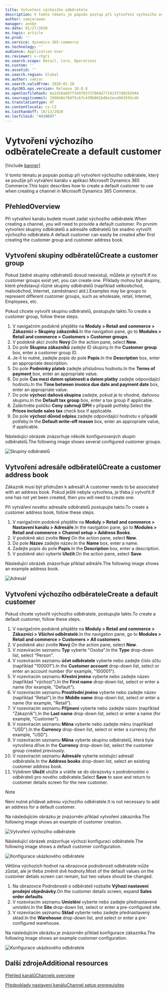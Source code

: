 ```yaml
---
title: Vytvoření výchozího odběratele
description: V tomto tématu je popsán postup při vytvoření výchozího odběratele, který se použije při vytváření kanálu v aplikaci Microsoft Dynamics 365 Commerce.
author: samjarawan
manager: annbe
ms.date: 01/27/2020
ms.topic: article
ms.prod: ''
ms.service: dynamics-365-commerce
ms.technology: ''
audience: Application User
ms.reviewer: v-chgri
ms.search.scope: Retail, Core, Operations
ms.custom: ''
ms.assetid: ''
ms.search.region: Global
ms.author: samjar
ms.search.validFrom: 2020-01-20
ms.dyn365.ops.version: Release 10.0.8
ms.openlocfilehash: ba1d10a897f349703737068d772423f7d0292944
ms.sourcegitcommit: 199848e78df5cb7c439b001bdbe1ece963593cdb
ms.translationtype: HT
ms.contentlocale: cs-CZ
ms.lasthandoff: 10/13/2020
ms.locfileid: "4410697"
---
```

# <a name="create-a-default-customer"></a><span data-ttu-id="2935c-103">Vytvoření výchozího odběratele</span><span class="sxs-lookup"><span data-stu-id="2935c-103">Create a default customer</span></span>


[!include [banner](includes/banner.md)]

<span data-ttu-id="2935c-104">V tomto tématu je popsán postup při vytvoření výchozího odběratele, který se použije při vytváření kanálu v aplikaci Microsoft Dynamics 365 Commerce.</span><span class="sxs-lookup"><span data-stu-id="2935c-104">This topic describes how to create a default customer to use when creating a channel in Microsoft Dynamics 365 Commerce.</span></span>

## <a name="overview"></a><span data-ttu-id="2935c-105">Přehled</span><span class="sxs-lookup"><span data-stu-id="2935c-105">Overview</span></span>

<span data-ttu-id="2935c-106">Při vytváření kanálu budete muset zadat výchozího odběratele.</span><span class="sxs-lookup"><span data-stu-id="2935c-106">When creating a channel, you will need to provide a default customer.</span></span> <span data-ttu-id="2935c-107">Po prvním vytvoření skupiny odběratelů a adresáře odběratelů lze snadno vytvořit výchozího odběratele.</span><span class="sxs-lookup"><span data-stu-id="2935c-107">A default customer can easily be created after first creating the customer group and customer address book.</span></span>

## <a name="create-a-customer-group"></a><span data-ttu-id="2935c-108">Vytvoření skupiny odběratelů</span><span class="sxs-lookup"><span data-stu-id="2935c-108">Create a customer group</span></span>

<span data-ttu-id="2935c-109">Pokud žádné skupiny odběratelů dosud neexistují, můžete je vytvořit.</span><span class="sxs-lookup"><span data-stu-id="2935c-109">If no customer groups exist yet, you can create one.</span></span> <span data-ttu-id="2935c-110">Příklady mohou být skupiny, které představují různé skupiny odběratelů (například velkoobchod, maloobchod, Internet, zaměstnanci atd.).</span><span class="sxs-lookup"><span data-stu-id="2935c-110">Examples may be groups to represent different customer groups, such as wholesale, retail, Internet, Employees, etc.</span></span>

<span data-ttu-id="2935c-111">Pokud chcete vytvořit skupinu odběratelů, postupujte takto.</span><span class="sxs-lookup"><span data-stu-id="2935c-111">To create a customer group, follow these steps.</span></span>

1. <span data-ttu-id="2935c-112">V navigačním podokně přejděte na **Moduly \> Retail and commerce \> Zákazníci \> Skupiny zákazníků**.</span><span class="sxs-lookup"><span data-stu-id="2935c-112">In the navigation pane, go to **Modules \> Retail and commerce \> Customers \> Customer groups**.</span></span>
1. <span data-ttu-id="2935c-113">V podokně akcí zvolte **Nový**.</span><span class="sxs-lookup"><span data-stu-id="2935c-113">On the action pane, select **New**.</span></span>
1. <span data-ttu-id="2935c-114">Do pole **Skupina zákazníků** zadejte ID skupiny.</span><span class="sxs-lookup"><span data-stu-id="2935c-114">In the **Customer group** box, enter a customer group ID.</span></span>
1. <span data-ttu-id="2935c-115">Je-li to nutné, zadejte popis do pole **Popis**.</span><span class="sxs-lookup"><span data-stu-id="2935c-115">In the **Description** box, enter an appropriate description.</span></span>
1. <span data-ttu-id="2935c-116">Do pole **Podmínky plateb** zadejte příslušnou hodnotu.</span><span class="sxs-lookup"><span data-stu-id="2935c-116">In the **Terms of payment** box, enter an appropriate value.</span></span>
1. <span data-ttu-id="2935c-117">Do pole **Čas mezi datem splatnosti a datem platby** zadejte odpovídající hodnotu.</span><span class="sxs-lookup"><span data-stu-id="2935c-117">In the **Time between invoice due date and payment date** box, enter an appropriate value.</span></span>
1. <span data-ttu-id="2935c-118">Do pole **výchozí daňová skupina** zadejte, pokud je to vhodné, daňovou skupinu.</span><span class="sxs-lookup"><span data-stu-id="2935c-118">In the **Default tax group** box, enter a tax group if applicable.</span></span>
1. <span data-ttu-id="2935c-119">Zaškrtněte políčko **Ceny zahrnují DPH** v připadě potřeby.</span><span class="sxs-lookup"><span data-stu-id="2935c-119">Select the **Prices include sales tax** check box if applicable.</span></span>
1. <span data-ttu-id="2935c-120">Do pole **výchozí důvod odpisu** zadejte odpovídající hodnotu v připadě potřeby.</span><span class="sxs-lookup"><span data-stu-id="2935c-120">In the **Default write-off reason** box, enter an appropriate value, if applicable.</span></span>

<span data-ttu-id="2935c-121">Následující obrázek znázorňuje několik konfigurovaných skupin odběratelů.</span><span class="sxs-lookup"><span data-stu-id="2935c-121">The following image shows several configured customer groups.</span></span>

![Skupiny odběratelů](media/customer-groups.png)

## <a name="create-a-customer-address-book"></a><span data-ttu-id="2935c-123">Vytvoření adresáře odběratelů</span><span class="sxs-lookup"><span data-stu-id="2935c-123">Create a customer address book</span></span>

<span data-ttu-id="2935c-124">Zákazník musí být přidružen k adresáři.</span><span class="sxs-lookup"><span data-stu-id="2935c-124">A customer needs to be associated with an address book.</span></span> <span data-ttu-id="2935c-125">Pokud ještě nebyla vytvořena, je třeba ji vytvořit.</span><span class="sxs-lookup"><span data-stu-id="2935c-125">If one has not yet been created, then you will need to create one.</span></span>

<span data-ttu-id="2935c-126">Při vytváření nového adresáře odběratelů postupujte takto:</span><span class="sxs-lookup"><span data-stu-id="2935c-126">To create a customer address book, follow these steps.</span></span>

1. <span data-ttu-id="2935c-127">V navigačním podokně přejděte na **Moduly \> Retail and commerce \> Nastavení kanálu \> Adresáře**.</span><span class="sxs-lookup"><span data-stu-id="2935c-127">In the navigation pane, go to **Modules \> Retail and commerce \> Channel setup \> Address Books**.</span></span>
1. <span data-ttu-id="2935c-128">V podokně akcí zvolte **Nový**.</span><span class="sxs-lookup"><span data-stu-id="2935c-128">On the action pane, select **New**.</span></span>
1. <span data-ttu-id="2935c-129">Do pole **Název** zadejte název.</span><span class="sxs-lookup"><span data-stu-id="2935c-129">In the **Name** box, enter a name.</span></span>
1. <span data-ttu-id="2935c-130">Zadejte popis do pole **Popis**.</span><span class="sxs-lookup"><span data-stu-id="2935c-130">In the **Description** box, enter a description.</span></span>
1. <span data-ttu-id="2935c-131">V podokně akcí vyberte **Uložit**.</span><span class="sxs-lookup"><span data-stu-id="2935c-131">On the action pane, select **Save**.</span></span>

<span data-ttu-id="2935c-132">Následující obrázek znázorňuje příklad adreáře.</span><span class="sxs-lookup"><span data-stu-id="2935c-132">The following image shows an example address book.</span></span>

![Adresář](media/address-book.png)

## <a name="create-a-default-customer"></a><span data-ttu-id="2935c-134">Vytvoření výchozího odběratele</span><span class="sxs-lookup"><span data-stu-id="2935c-134">Create a default customer</span></span>

<span data-ttu-id="2935c-135">Pokud chcete vytvořit výchozího odběratele, postupujte takto.</span><span class="sxs-lookup"><span data-stu-id="2935c-135">To create a default customer, follow these steps.</span></span>

1. <span data-ttu-id="2935c-136">V navigačním podokně přejděte na **Moduly \> Retail and commerce \> Zákazníci \> Všichni odběratelé**.</span><span class="sxs-lookup"><span data-stu-id="2935c-136">In the navigation pane, go to **Modules \> Retail and commerce \> Customers \> All customers**.</span></span>
1. <span data-ttu-id="2935c-137">V podokně akcí zvolte **Nový**.</span><span class="sxs-lookup"><span data-stu-id="2935c-137">On the action pane, select **New**.</span></span>
1. <span data-ttu-id="2935c-138">V rozevíracím seznamu **Typ** vyberte "Osoba".</span><span class="sxs-lookup"><span data-stu-id="2935c-138">In the **Type** drop-down list, select "Person".</span></span>
1. <span data-ttu-id="2935c-139">V rozevíracím seznamu **účet odběratele** vyberte nebo zadejte číslo účtu (například "100001").</span><span class="sxs-lookup"><span data-stu-id="2935c-139">In the **Customer account** drop-down list, select or enter an account number (for example, "100001").</span></span>
1. <span data-ttu-id="2935c-140">V rozevíracím seznamu **Křestní jméno** vyberte nebo zadejte název (například "výchozí").</span><span class="sxs-lookup"><span data-stu-id="2935c-140">In the **First name** drop-down list, select or enter a name (for example, "Default").</span></span>
1. <span data-ttu-id="2935c-141">V rozevíracím seznamu **Prostřední jméno** vyberte nebo zadejte název (například "Retail").</span><span class="sxs-lookup"><span data-stu-id="2935c-141">In the **Middle name** drop-down list, select or enter a name (for example, "Retail").</span></span>
1. <span data-ttu-id="2935c-142">V rozevíracím seznamu **Příjmení** vyberte nebo zadejte název (například "Zákazník").</span><span class="sxs-lookup"><span data-stu-id="2935c-142">In the **Last name** drop-down list, select or enter a name (for example, "Customer").</span></span>
1. <span data-ttu-id="2935c-143">V rozevíracím seznamu **Měna** vyberte nebo zadejte měnu (například "USD").</span><span class="sxs-lookup"><span data-stu-id="2935c-143">In the **Currency** drop-down list, select or enter a currency (for example, "USD").</span></span>
1. <span data-ttu-id="2935c-144">V rozevíracím seznamu **Měna** vyberte skupinu odběratelů, která byla vytvořena dříve.</span><span class="sxs-lookup"><span data-stu-id="2935c-144">In the **Currency** drop-down list, select the customer group created previously.</span></span>
1. <span data-ttu-id="2935c-145">V rozevíracím seznamu **Adresáře** vyberte existující adresář odběratele.</span><span class="sxs-lookup"><span data-stu-id="2935c-145">In the **Address books**  drop-down list, select an existing customer address book.</span></span>
1. <span data-ttu-id="2935c-146">Výběrem **Uložit** uložte a vrátíte se do obrazovky s podrobnostmi o odběrateli pro nového odběratele.</span><span class="sxs-lookup"><span data-stu-id="2935c-146">Select **Save** to save and return to customer details screen for the new customer.</span></span>

> [!NOTE]
> <span data-ttu-id="2935c-147">Není nutné přidávat adresu výchozího odběratele.</span><span class="sxs-lookup"><span data-stu-id="2935c-147">It is not necessary to add an address for a default customer.</span></span>

<span data-ttu-id="2935c-148">Na následujícím obrázku je znázorněn příklad vytvoření zákazníka.</span><span class="sxs-lookup"><span data-stu-id="2935c-148">The following image shows an example of customer creation.</span></span>

![Vytvoření výchozího odběratele](media/default-customer-creation.png)

<span data-ttu-id="2935c-150">Následující obrázek znázorňuje výchozí konfiguraci odběratele.</span><span class="sxs-lookup"><span data-stu-id="2935c-150">The following image shows a default customer configuration.</span></span>

![Konfigurace ukázkového odběratele](media/default-customer-configuration1.png)

<span data-ttu-id="2935c-152">Většina výchozích hodnot na obrazovce podrobností odběratele může zůstat, ale je třeba změnit dvě hodnoty.</span><span class="sxs-lookup"><span data-stu-id="2935c-152">Most of the default values on the customer detials screen can remain, but two values should be changed.</span></span>

1. <span data-ttu-id="2935c-153">Na obrazovce Podrobnosti o odběrateli rozbalte **Výhozí nastavení prodejní objednávky**.</span><span class="sxs-lookup"><span data-stu-id="2935c-153">On the customer details screen, expand **Sales order defaults**.</span></span>
1. <span data-ttu-id="2935c-154">V rozevíracím seznamu **Umístění** vyberte nebo zadejte přednastavené umístění.</span><span class="sxs-lookup"><span data-stu-id="2935c-154">In the **Site** drop-down list, select or enter a pre-configured site.</span></span>
1. <span data-ttu-id="2935c-155">V rozevíracím seznamu **Sklad** vyberte nebo zadejte přednastavený sklad.</span><span class="sxs-lookup"><span data-stu-id="2935c-155">In the **Warehouse** drop-down list, and select or enter a pre-configured warehouse.</span></span>

<span data-ttu-id="2935c-156">Na následujícím obrázku je znázorněn příklad konfigurace zákazníka.</span><span class="sxs-lookup"><span data-stu-id="2935c-156">The following image shows an example customer configuration.</span></span>

![Konfigurace ukázkového odběratele](media/default-customer-configuration2.png)

## <a name="additional-resources"></a><span data-ttu-id="2935c-158">Další zdroje</span><span class="sxs-lookup"><span data-stu-id="2935c-158">Additional resources</span></span>

[<span data-ttu-id="2935c-159">Přehled kanálů</span><span class="sxs-lookup"><span data-stu-id="2935c-159">Channels overview</span></span>](channels-overview.md)

[<span data-ttu-id="2935c-160">Předpoklady nastavení kanálu</span><span class="sxs-lookup"><span data-stu-id="2935c-160">Channel setup prerequisites</span></span>](channels-prerequisites.md)
